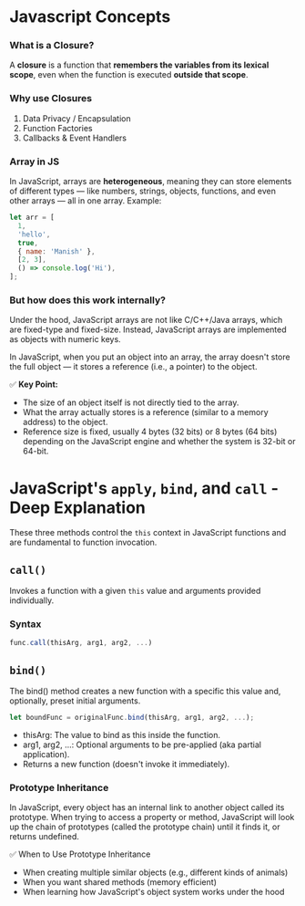 # Javascript Concepts

### What is a Closure?

A **closure** is a function that **remembers the variables from its lexical scope**, even when the function is executed **outside that scope**.

### Why use Closures

1. Data Privacy / Encapsulation
2. Function Factories
3. Callbacks & Event Handlers

### Array in JS

In JavaScript, arrays are **heterogeneous**, meaning they can store elements of different types — like numbers, strings, objects, functions, and even other arrays — all in one array. Example:

```js
let arr = [
  1,
  'hello',
  true,
  { name: 'Manish' },
  [2, 3],
  () => console.log('Hi'),
];
```

### But how does this work internally?

Under the hood, JavaScript arrays are not like C/C++/Java arrays, which are fixed-type and fixed-size. Instead, JavaScript arrays are implemented as objects with numeric keys.

In JavaScript, when you put an object into an array, the array doesn't store the full object — it stores a reference (i.e., a pointer) to the object.

✅ **Key Point:**

- The size of an object itself is not directly tied to the array.
- What the array actually stores is a reference (similar to a memory address) to the object.
- Reference size is fixed, usually 4 bytes (32 bits) or 8 bytes (64 bits) depending on the JavaScript engine and whether the system is 32-bit or 64-bit.

# JavaScript's `apply`, `bind`, and `call` - Deep Explanation

These three methods control the `this` context in JavaScript functions and are fundamental to function invocation.

## `call()`

Invokes a function with a given `this` value and arguments provided individually.

### Syntax

```javascript
func.call(thisArg, arg1, arg2, ...)
```

## `bind()`

The bind() method creates a new function with a specific this value and, optionally, preset initial arguments.

```javascript
let boundFunc = originalFunc.bind(thisArg, arg1, arg2, ...);
```

- thisArg: The value to bind as this inside the function.
- arg1, arg2, ...: Optional arguments to be pre-applied (aka partial application).
- Returns a new function (doesn't invoke it immediately).

### Prototype Inheritance

In JavaScript, every object has an internal link to another object called its prototype. When trying to access a property or method, JavaScript will look up the chain of prototypes (called the prototype chain) until it finds it, or returns undefined.

✅ When to Use Prototype Inheritance

- When creating multiple similar objects (e.g., different kinds of animals)
- When you want shared methods (memory efficient)
- When learning how JavaScript's object system works under the hood
